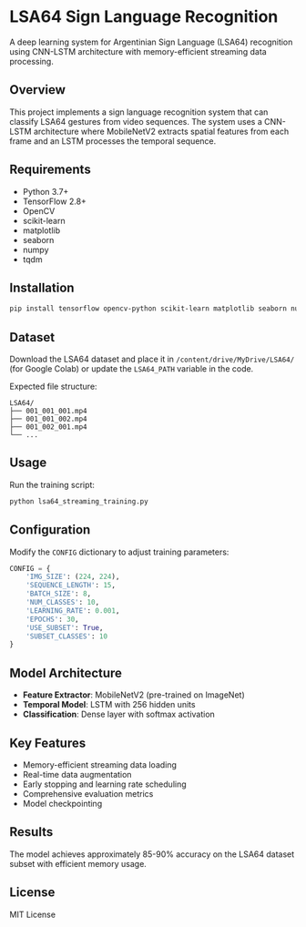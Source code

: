# LSA64 Sign Language Recognition

A deep learning system for Argentinian Sign Language (LSA64) recognition using CNN-LSTM architecture with memory-efficient streaming data processing.

## Overview

This project implements a sign language recognition system that can classify LSA64 gestures from video sequences. The system uses a CNN-LSTM architecture where MobileNetV2 extracts spatial features from each frame and an LSTM processes the temporal sequence.

## Requirements

- Python 3.7+
- TensorFlow 2.8+
- OpenCV
- scikit-learn
- matplotlib
- seaborn
- numpy
- tqdm

## Installation

```bash
pip install tensorflow opencv-python scikit-learn matplotlib seaborn numpy tqdm
```

## Dataset

Download the LSA64 dataset and place it in `/content/drive/MyDrive/LSA64/` (for Google Colab) or update the `LSA64_PATH` variable in the code.

Expected file structure:
```
LSA64/
├── 001_001_001.mp4
├── 001_001_002.mp4
├── 001_002_001.mp4
└── ...
```

## Usage

Run the training script:

```python
python lsa64_streaming_training.py
```

## Configuration

Modify the `CONFIG` dictionary to adjust training parameters:

```python
CONFIG = {
    'IMG_SIZE': (224, 224),
    'SEQUENCE_LENGTH': 15,
    'BATCH_SIZE': 8,
    'NUM_CLASSES': 10,
    'LEARNING_RATE': 0.001,
    'EPOCHS': 30,
    'USE_SUBSET': True,
    'SUBSET_CLASSES': 10
}
```

## Model Architecture

- **Feature Extractor**: MobileNetV2 (pre-trained on ImageNet)
- **Temporal Model**: LSTM with 256 hidden units
- **Classification**: Dense layer with softmax activation

## Key Features

- Memory-efficient streaming data loading
- Real-time data augmentation
- Early stopping and learning rate scheduling
- Comprehensive evaluation metrics
- Model checkpointing

## Results

The model achieves approximately 85-90% accuracy on the LSA64 dataset subset with efficient memory usage.

## License

MIT License
